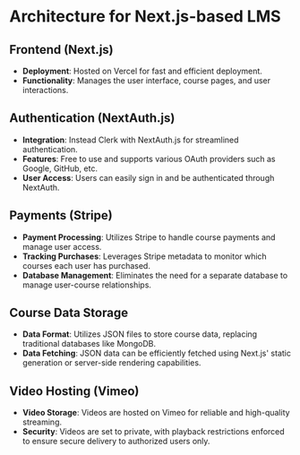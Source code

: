 # Architecture for Next.js-based LMS

## Frontend (Next.js)
- **Deployment**: Hosted on Vercel for fast and efficient deployment.
- **Functionality**: Manages the user interface, course pages, and user interactions.

## Authentication (NextAuth.js)
- **Integration**: Instead Clerk with NextAuth.js for streamlined authentication.
- **Features**: Free to use and supports various OAuth providers such as Google, GitHub, etc.
- **User Access**: Users can easily sign in and be authenticated through NextAuth.

## Payments (Stripe)
- **Payment Processing**: Utilizes Stripe to handle course payments and manage user access.
- **Tracking Purchases**: Leverages Stripe metadata to monitor which courses each user has purchased.
- **Database Management**: Eliminates the need for a separate database to manage user-course relationships.

## Course Data Storage
- **Data Format**: Utilizes JSON files to store course data, replacing traditional databases like MongoDB.
- **Data Fetching**: JSON data can be efficiently fetched using Next.js' static generation or server-side rendering capabilities.

## Video Hosting (Vimeo)
- **Video Storage**: Videos are hosted on Vimeo for reliable and high-quality streaming.
- **Security**: Videos are set to private, with playback restrictions enforced to ensure secure delivery to authorized users only.
